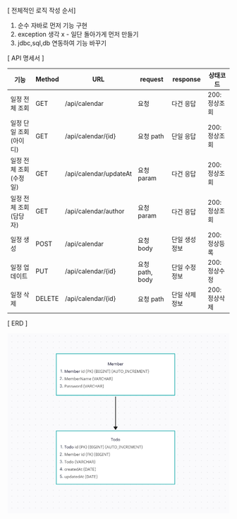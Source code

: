 [ 전체적인 로직 작성 순서]
1. 순수 자바로 먼저 기능 구현
2. exception 생각 x - 일단 돌아가게 먼저 만들기
3. jdbc,sql,db 연동하여 기능 바꾸기

[ API 명세서 ]

| 기능 | Method | URL                    | request | response | 상태코드 |
| --- | --- |------------------------| --- | --- | --- |
| 일정 전체 조회 | GET | /api/calendar          | 요청 | 다건 응답 | 200: 정상조회 |
| 일정 단일 조회 (아이디) | GET | /api/calendar/{id}     | 요청 path | 단일 응답 | 200: 정상조회 |
| 일정 전체 조회 (수정일) | GET | /api/calendar/updateAt | 요청 param | 다건 응답 | 200: 정상조회 |
| 일정 전체 조회 (담당자) | GET | /api/calendar/author   | 요청 param | 다건 응답 | 200: 정상조회 |
| 일정 생성 | POST | /api/calendar          | 요청 body | 단일 생성 정보 | 200: 정상등록 |
| 일정 업데이트 | PUT | /api/calendar/{id}     | 요청 path, body | 단일 수정 정보 | 200: 정상수정 |
| 일정 삭제 | DELETE | /api/calendar/{id}     | 요청 path | 단일 삭제 정보 | 200: 정상삭제 |

[ ERD ]

![img_2.png](images/img_2.png)